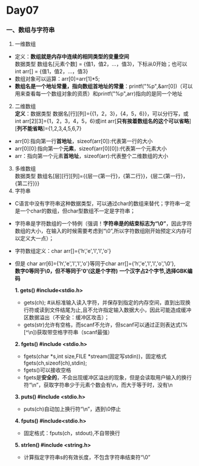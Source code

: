 # Day07
### 一、数组与字符串  
1. 一维数组  
* 定义：**数组就是内存中连续的相同类型的变量空间**  
数据类型 数组名[元素个数] = {值1，值2，...，值3}，下标从0开始；也可以int arr[] = {值1，值2，...，值3}  
* 数组对象可以运算：arr[0]=arr[1]*5;   
* **数组名是一个地址常量，指向数组首地址的常量**：printf("%p",&arr[0])（可以用来查看每一个数组对象的资质）和printf("%p",arr)指向的是同一个地址  
2. 二维数组  
**定义**：数据类型 数据名[行][列]={{1，2，3}，{4，5，6}}，可以分行写，或int arr[2][3]={1，2，3，4，5，6}或int arr[**只有挨着数组名的这个可以省略**][**列不能省略**]={1,2,3,4,5,6,7}  
* arr[0]:指向第一行**首地址**，sizeof(arr[0]):代表第一行的大小  
* arr[0][0]:指向第一个**元素**，sizeof(arr[0][0]):代表第一个元素大小  
* arr：指向第一个元素**首地址**，sizeof(arr):代表整个二维数组的大小
3. 多维数组    
数据类型 数组名[层][行][列]={{层一{第一行}，{第二行}}，{层二{第一行}，{第二行}}}
4. 字符串  
* C语言中没有字符串这种数据类型，可以通过char的数组来替代；字符串一定是一个char的数组，但char型数组不一定是字符串；  
* 字符串是字符数组的一个特例（强调！**字符串是的结束标志为“\0”**，因此字符数组的大小，在输入的时候需要考虑到“\0”,所以字符数组刚开始预定义内存可以定义大一点）；  
* 字符数组定义：char arr[]={’h‘,'e','l','l','o'}  
* 但是 char arr[6]={’h‘,'e','l','l','o'}等同于char arr[]={’h‘,'e','l','l','o','\0'},  
**数字0等同于\0，但不等同于'0'(这是个字符)**
**一个汉字占2个字节,选择GBK编码**  

    **1. gets() #include<stdio.h>**  
    * gets(ch); #从标准输入读入字符，并保存到指定的内存空间，直到出现换行符或读到文件结尾为止,且不允许指定输入数据大小，因此可能造成缓冲区数据溢出（不安全：缓冲区攻击）；  
    * gets(str)允许有空格，而scanf不允许，但scanf可以通过正则表达式(%[^\n])获取带空格字符串（scanf最强）  

    **2. fgets() #include <stdio.h>**  
    * fgets(char *s,int size,FILE *stream(固定写stdin))，固定格式fgets(ch,sizeof(ch),stdin);  
    * fgets()可以接收空格  
    * fgets是**安全的**，不会出现缓冲区溢出的现象，但是会读取用户输入的换行符“\n”，获取字符串少于元素个数会有\n，而大于等于时，没有\n 
   
    **3. puts() #include <stdio.h>**
    * puts(ch)自动加上换行符“\n”，遇到\0停止  
     
    **4. fputs() #include<stdio.h>**  
    * 固定格式：fputs(ch，stdout),不自带换行  

    **5. strlen() #include <string.h>**
    * 计算指定字符串s的有效长度，不包含字符串结束符“\0”
